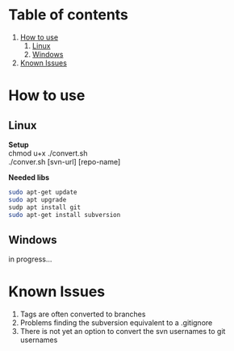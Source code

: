 # Table of contents
1. [How to use](#usage)
   1. [Linux](#linux)
   2. [Windows](#windows)
2. [Known Issues](#issues)

# How to use <a name="usage"></a>

## Linux  <a name="linux"></a>

**Setup** <br>
chmod u+x ./convert.sh <br>
./conver.sh [svn-url] [repo-name]

**Needed libs**
```bash
sudo apt-get update
sudo apt upgrade
sudp apt install git
sudo apt-get install subversion
```

## Windows  <a name="windows"></a>

in progress...

# Known Issues   <a name="issues"></a>

1. Tags are often converted to branches
2. Problems finding the subversion equivalent to a .gitignore
3. There is not yet an option to convert the svn usernames to git usernames
